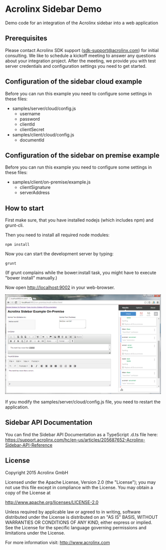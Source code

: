 # Acrolinx Sidebar Demo

Demo code for an integration of the Acrolinx sidebar into a web application

## Prerequisites

Please contact Acrolinx SDK support (sdk-support@acrolinx.com) for initial consulting. 
We like to schedule a kickoff meeting to answer any questions about your integration project. 
After the meeting, we provide you with test server credentials and configuration settings you need to get started.

## Configuration of the sidebar cloud example

Before you can run this example you need to configure some settings in these files:

  * samples/server/cloud/config.js
    * username
    * password
    * clientId
    * clientSecret
  * samples/client/cloud/config.js
    * documentId

## Configuration of the sidebar on premise example

Before you can run this example you need to configure some settings in these files:
  * samples/client/on-premise/example.js
    * clientSignature
    * serverAddress

## How to start
First make sure, that you have installed nodejs (which includes npm) and grunt-cli.

Then you need to install all required node modules:

    npm install

Now you can start the development server by typing:

    grunt

(If grunt complains while the bower:install task, you might have to execute "bower install" manually.)

Now open [http://localhost:9002](http://localhost:9002) in your web-browser.

![Screen Shot of On-Premise Example](/doc/screenshot.png)

If you modify the samples/server/cloud/config.js file, you need to restart the application.

## Sidebar API Documentation

You can find the Sidebar API Documentation as a TypeScript .d.ts file here:  
https://support.acrolinx.com/hc/en-us/articles/205687652-Acrolinx-Sidebar-API-Reference 

## License

Copyright 2015 Acrolinx GmbH

Licensed under the Apache License, Version 2.0 (the "License");
you may not use this file except in compliance with the License.
You may obtain a copy of the License at

http://www.apache.org/licenses/LICENSE-2.0

Unless required by applicable law or agreed to in writing, software
distributed under the License is distributed on an "AS IS" BASIS,
WITHOUT WARRANTIES OR CONDITIONS OF ANY KIND, either express or implied.
See the License for the specific language governing permissions and
limitations under the License.

For more information visit: http://www.acrolinx.com


